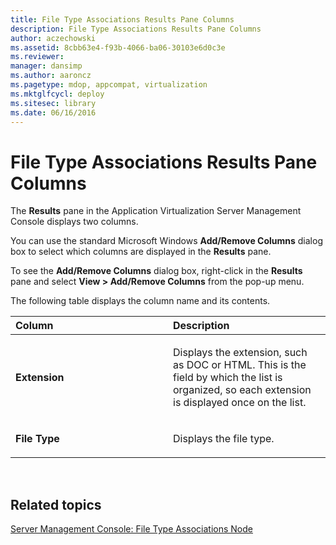 ```yaml
---
title: File Type Associations Results Pane Columns
description: File Type Associations Results Pane Columns
author: aczechowski
ms.assetid: 8cbb63e4-f93b-4066-ba06-30103e6d0c3e
ms.reviewer: 
manager: dansimp
ms.author: aaroncz
ms.pagetype: mdop, appcompat, virtualization
ms.mktglfcycl: deploy
ms.sitesec: library
ms.date: 06/16/2016
---
```



# File Type Associations Results Pane Columns


The **Results** pane in the Application Virtualization Server Management Console displays two columns.

You can use the standard Microsoft Windows **Add/Remove Columns** dialog box to select which columns are displayed in the **Results** pane.

To see the **Add/Remove Columns** dialog box, right-click in the **Results** pane and select **View &gt; Add/Remove Columns** from the pop-up menu.

The following table displays the column name and its contents.

<table>
<colgroup>
<col width="50%" />
<col width="50%" />
</colgroup>
<thead>
<tr class="header">
<th align="left">Column</th>
<th align="left">Description</th>
</tr>
</thead>
<tbody>
<tr class="odd">
<td align="left"><p><strong>Extension</strong></p></td>
<td align="left"><p>Displays the extension, such as DOC or HTML. This is the field by which the list is organized, so each extension is displayed once on the list.</p></td>
</tr>
<tr class="even">
<td align="left"><p><strong>File Type</strong></p></td>
<td align="left"><p>Displays the file type.</p></td>
</tr>
</tbody>
</table>

 

## Related topics


[Server Management Console: File Type Associations Node](server-management-console-file-type-associations-node.md)

 

 





